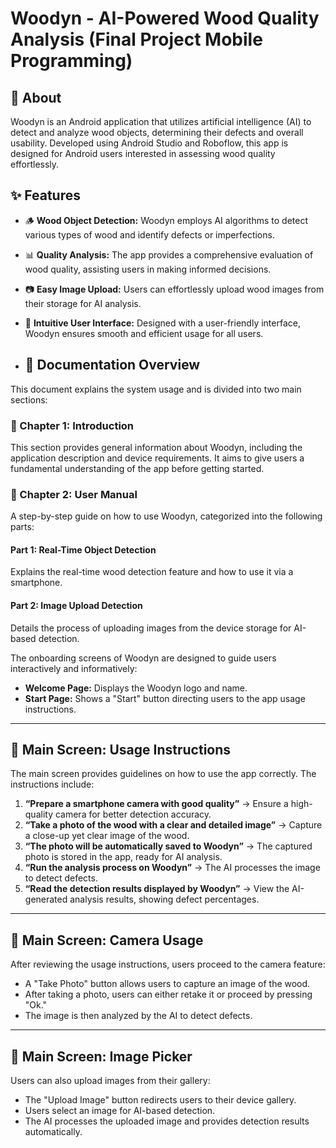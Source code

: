 # Woodyn - AI-Powered Wood Quality Analysis (Final Project Mobile Programming)

## 📌 About
Woodyn is an Android application that utilizes artificial intelligence (AI) to detect and analyze wood objects, determining their defects and overall usability. Developed using Android Studio and Roboflow, this app is designed for Android users interested in assessing wood quality effortlessly.

## ✨ Features
- 🪵 **Wood Object Detection:** Woodyn employs AI algorithms to detect various types of wood and identify defects or imperfections.
- 📊 **Quality Analysis:** The app provides a comprehensive evaluation of wood quality, assisting users in making informed decisions.
- 📷 **Easy Image Upload:** Users can effortlessly upload wood images from their storage for AI analysis.
- 🎨 **Intuitive User Interface:** Designed with a user-friendly interface, Woodyn ensures smooth and efficient usage for all users.

- ## 📖 Documentation Overview
This document explains the system usage and is divided into two main sections:

### 📌 Chapter 1: Introduction
This section provides general information about Woodyn, including the application description and device requirements. It aims to give users a fundamental understanding of the app before getting started.

### 📌 Chapter 2: User Manual
A step-by-step guide on how to use Woodyn, categorized into the following parts:

#### **Part 1: Real-Time Object Detection**
Explains the real-time wood detection feature and how to use it via a smartphone.

#### **Part 2: Image Upload Detection**
Details the process of uploading images from the device storage for AI-based detection.

The onboarding screens of Woodyn are designed to guide users interactively and informatively:

- **Welcome Page:** Displays the Woodyn logo and name.
- **Start Page:** Shows a "Start" button directing users to the app usage instructions.

---

## 📌 Main Screen: Usage Instructions
The main screen provides guidelines on how to use the app correctly. The instructions include:

1. **“Prepare a smartphone camera with good quality”** → Ensure a high-quality camera for better detection accuracy.
2. **“Take a photo of the wood with a clear and detailed image”** → Capture a close-up yet clear image of the wood.
3. **“The photo will be automatically saved to Woodyn”** → The captured photo is stored in the app, ready for AI analysis.
4. **“Run the analysis process on Woodyn”** → The AI processes the image to detect defects.
5. **“Read the detection results displayed by Woodyn”** → View the AI-generated analysis results, showing defect percentages.

---

## 📌 Main Screen: Camera Usage
After reviewing the usage instructions, users proceed to the camera feature:
- A "Take Photo" button allows users to capture an image of the wood.
- After taking a photo, users can either retake it or proceed by pressing "Ok."
- The image is then analyzed by the AI to detect defects.

---

## 📌 Main Screen: Image Picker
Users can also upload images from their gallery:
- The "Upload Image" button redirects users to their device gallery.
- Users select an image for AI-based detection.
- The AI processes the uploaded image and provides detection results automatically.
